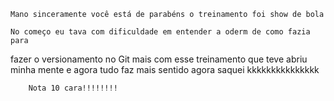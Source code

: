 	Mano sinceramente você está de parabéns o treinamento foi show de bola

   	No começo eu tava com dificuldade em entender a oderm de como fazia para 
fazer o versionamento no Git mais com esse treinamento que teve abriu minha mente
e agora tudo faz mais sentido agora saquei kkkkkkkkkkkkkkk

		Nota 10 cara!!!!!!!!
